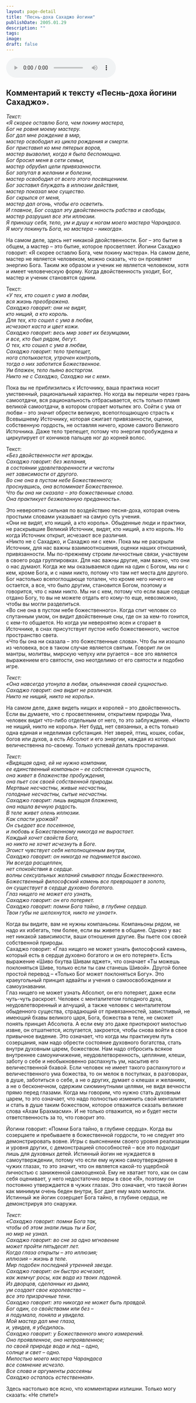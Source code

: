 ```yaml
---
layout: page-detail
title: "Песнь-доха Сахаджо йогини"
publishDate: 2005.01.29
description: ""
tags:
image:
draft: false
---
```


<audio title="2005.01.29 - Песнь-доха Сахаджо йогини.mp3" src="/upload/iblock/4af/4aff8a53a148f58d2e3abf84161e8214.mp3" controls=""></audio>

## **Комментарий к тексту «Песнь-доха йогини Сахаджо».**
_Текст:_   
_«Я скорее оставлю Бога, чем покину мастера,_  
_Бог не ровня моему мастеру._  
_Бог дал мне рождение в мир,_  
_мастер освободил из цикла рождения и смерти._  
_Бог приставил ко мне пятерых воров,_  
_мастер вызволил, когда я была беспомощна._  
_Бог бросил меня в сети семьи,_   
_мастер обрубил цепи привязанности._  
_Бог запутал в желании и болезни,_  
_мастер освободил от всего этого посвящением._  
_Бог заставил блуждать в иллюзии действия,_   
_мастер показал мое существо._  
_Бог скрылся от меня,_  
_мастер дал огонь, чтобы его осветить._  
_И главное, Бог создал эту двойственность рабства и свободы,_  
_мастер разрушил все эти иллюзии._  
_Я приношу себя, тело, ум и душу к ногам моего мастера Чарандаса._  
_Я могу покинуть Бога, но мастера – никогда»._ 

  
 На самом деле, здесь нет никакой двойственности. Бог – это бытие в общем, а мастер – это бытие, которое просветляет. Йогини Сахаджо говорит: «Я скорее оставлю Бога, чем покину мастера». На самом деле, мастер не является человеком, можно сказать, что он проявляет энергию Бога. Таким же образом и ученик не является человеком, хотя и имеет человеческую форму. Когда двойственность уходит, Бог, мастер и ученик становятся одним.   
  
 Текст:   
_«У тех, кто сошел с ума в любви,_   
_вся жизнь преображена._   
_Сахаджо говорит: они не видят,_   
_кто нищий, а кто король._  
_Для тех, кто сошел с ума в любви,_   
_исчезают каста и цвет кожи._   
_Сахаджо говорит: весь мир зовет их безумцами,_   
_и все, кто был рядом, бегут._  
_О тех, кто сошел с ума в любви,_   
_Сахаджо говорит: тело трепещет,_   
_нога спотыкается, утрачен контроль,_   
_тогда о них заботится Божественное._  
_Ум блажен, тело пьяно восторгом._   
_Никто не с Сахаджо, Сахаджо ни с кем»._  
  
 Пока вы не приблизились к Источнику, ваша практика носит умственный, рациональный характер. Но когда вы перешли через грань самоотдачи, вся рациональность отбрасывается, есть только пламя великой самоотдачи, в котором сгорает мотылек эго. Сойти с ума от любви – это значит обрести великую, всепоглощающую страсть к Всевышнему Источнику, которая сжигает привязанности, оценки, собственную гордость, не оставляя ничего, кроме самого Великого Источника. Даже тело трепещет, потому что энергия пробуждена и циркулирует от кончиков пальцев ног до корней волос.   
  
 Текст:   
_«Без двойственности нет вражды._   
_Сахаджо говорит: без желания,_   
_в состоянии удовлетворенности и чистоты_   
_нет зависимости от другого._  
_Во сне она в пустом небе Божественного;_   
_проснувшись, она вспоминает Божественное._   
_Что бы она ни сказала – это божественные слова._   
_Она практикует безжеланную преданность»._  
  
 Это невероятно сильная по воздействию песня-доха, которая очень простыми словами указывает на самую суть учения.   
 «Они не видят, кто нищий, а кто король». Обыденные люди и практики, не раскрывшие Великий Источник, видят, кто нищий, а кто король. Но когда Источник открыт, исчезают все различия.   
 «Никто не с Сахаджо, и Сахаджо ни с кем». Пока мы не раскрыли Источник, для нас важны взаимоотношения, оценки наших отношений, привязанности. Мы по-прежнему строим личностные связи, участвуем в своего рода группировках. Для нас важны другие, нам важно, что они о нас думают. Когда же мы оказываемся один на один с Богом, мы ни с кем, кроме Бога, и с нами никто, потому что там нет места для другого. Бог настолько всепоглощающе тотален, что кроме него ничего не остается, а все, что было другим, становится Богом, поэтому и говорится, что с нами никто. Мы ни с кем, потому что если ваше сердце отдано Богу, то вы не можете отдать его кому-то еще, невозможно, чтобы вы могли разделиться.   
 «Во сне она в пустом небе божественного». Когда спит человек со спутанным умом, он видит двойственные сны, где он за кем-то гонится, с кем-то общается. Но когда ум невероятно ясен и сгорает в Источнике, в снах присутствует пустое небо божественного, чистое пространство света.   
 «Что бы она ни сказала – это божественные слова». Что бы ни изошло из человека, все в таком случае является святым. Говорит ли он мантры, молитвы, мирскую чепуху или ругается – все это является выражением его святости, оно неотделимо от его святости и подобно игре. 

  
_Текст:_   
_«Она навсегда утонула в любви, опьяненная своей сущностью._  
_Сахаджо говорит: она видит не различая._  
_Никто не нищий, никто не король»._ 

  
 На самом деле, даже видеть нищих и королей – это двойственность. Если вы думаете, что с просветлением, открытием природы Ума, человек видит что-либо отдельным от него, то это заблуждение. «Никто не нищий, никто не король». Нет будд, нет связанных, а есть только одна единая и неделимая субстанция. Нет зверей, птиц, кошек, собак, богов или духов, а есть Абсолют и его энергии, каждая из которых величественна по-своему. Только успевай делать простирания.
  
  
_Текст:_  
_«Видящая одна, ей не нужно компании,_  
_ее единственный компаньон – ее собственная сущность,_  
_она живет в блаженстве пробуждения,_  
_она пьет сок своей собственной природы._  
_Мертвые несчастны, живые несчастны,_   
_голодные несчастны, сытые несчастны._   
_Сахаджо говорит: лишь видящая блаженна,_   
_она нашла вечную радость._  
_В теле живет олень иллюзии._  
_Как спасти урожай?_  
_Он съедает все посеянное,_  
_и любовь к Божественному никогда не вырастает._  
_Каждый хочет свойств Бога,_  
_но никто не хочет исчезнуть в Боге._   
_Эгоист чувствует себя неполноценным внутри,_  
_Сахаджо говорит: он никогда не поднимется высоко._  
_Ум всегда расщеплен,_  
_нет спокойствия в сердце._  
_волны сексуальных желаний смывают плоды Божественного._  
_Божественный философский камень все превращает в золото,_  
_он существует в сердце духовно богатого._  
_Глаз нищего не может его узнать,_  
_Сахаджо говорит: он его потеряет._  
_Сахаджо говорит: помни Бога тайно, в глубине сердца._   
_Твои губы не шелохнутся, никто не узнает»._ 

  
 Когда вы видите, вам не нужны компаньоны. Компаньоны рядом, не надо их избегать, тем более, если вы живете в общине. Однако у вас нет никакой зависимости, ваши отношения другие. Вы пьете сок своей собственной природы.   
 Сахаджо говорит: «Глаз нищего не может узнать философский камень, который есть в сердце духовно богатого и он его потеряет». Есть выражение «Шиво бхутва Шивам яджет», что означает «Ты можешь поклоняться Шиве, только если ты сам станешь Шивой». Другой более простой перевод – «Только Бог может поклоняться Богу». Это краеугольный принцип адвайты и учения о самоосвобождении и самоузнавании.   
 Глаз нищего не может узнать Абсолют, он его потеряет, даже если чуть-чуть раскроет. Человек с менталитетом голодного духа, неудовлетворенный и алчущий, а также человек с менталитетом обыденного существа, страдающий от привязанностей, завистливый, не имеющий бхавы великого царя, Бога, божества в теле, не сможет понять принцип Абсолюта. А если ему это даже приоткроют милостью извне, он отшатнется, испугается, закроется, чтобы снова войти в свое привычное видение. Это означает, что когда мы практикуем путь созерцания, нам надо обрести состояние духовного богатства, стать внутри духовным царем, божеством. Нам надо отбросить всякое внутреннее самоуничижение, неудовлетворенность, цепляние, клеши, заботу о себе и необыкновенно распахнуть ум, насытив его величественной бхавой. Если человек не имеет такого распахнутого и величественного ума божества, то он мелок в поступках, в разговорах, в душе, заботиться о себе, а не о других, думает о клешах и желаниях, а не о бесконечном, одержим сиюминутными целями, не видя вечности прямо перед глазами. Когда мы говорим, что нужно стать духовным царем, то это означает, что надо полностью изменить свой менталитет и стать в душе таким божеством, которое отважится сказать великие слова «Ахам Брахмасми». И не только отважится, но и будет нести ответственность за то, что говорит это.   
  
 Йогини говорит: «Помни Бога тайно, в глубине сердца». Когда вы созерцаете и пребываете в божественной гордости, то не следует это демонстрировать вовне. Игры с выяснением своего уровня реализации и уровня других, с демонстрацией способностей – все это подходит лишь для духовных детей. Истинный йогин не нуждается в самоутверждении, потому что если ему нужно самоутверждение в чужих глазах, то это значит, что он является какой-то ущербной личностью с заниженной самооценкой. Ему не хватает того, как он сам себя оценивает, у него недостаточно веры в свое «Я», поэтому он постоянно утверждается в чужих глазах. Это означает, что такой йогин как минимум очень беден внутри, Бог дает ему мало милости. Истинный же йогин созерцает Бога тайно, в глубине сердца, не демонстрируя это снаружи.
  
  
_Текст:_  
_«Сахаджо говорит: помни Бога так,_   
_чтобы об этом знали лишь ты и Бог,_   
_но мир не узнал._  
_Сахаджо говорит: во сне за одно мгновение_   
_может пройти пятьдесят лет._   
_Когда глаза открыты – это иллюзия;_   
_иллюзия – жизнь в теле._  
_Мир подобен последней утренней звезде._   
_Сахаджо говорит: он быстро исчезает,_   
_как жемчуг росы, как вода из твоих ладоней._  
_Из дворцов, сделанных из дыма,_  
_ум создает свое королевство –_  
_все это призрачные тени._  
_Сахаджо говорит: это никогда не может быть правдой._  
_Бог один, со свойствами или без –_   
_я подумала, поняла и увидела._  
_Мой мастер дал мне глаза,_  
_и, увидев, я убедилась._  
_Сахаджо говорит: у Божественного много измерений._   
_Оно проявленное, оно непроявленное;_   
_по своей природе вода и лед – одно,_   
_солнце и свет – одно._  
_Милостью моего мастера Чарандаса_   
_все сомнение исчезло._   
_Все слова и аргументы рассеяны_   
_Сахаджо осталась естественная»._ 
  
 Здесь настолько все ясно, что комментарии излишни. Только могу сказать: «Не спите!»   
  
  
